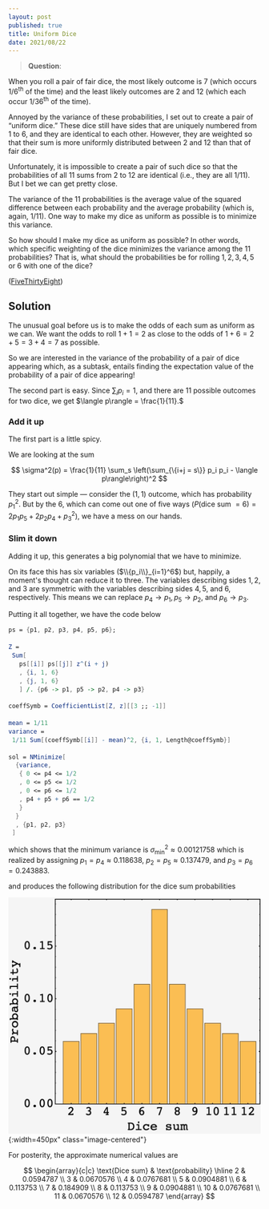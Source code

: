 ```yaml
---
layout: post
published: true
title: Uniform Dice
date: 2021/08/22
---
```


>**Question**:

When you roll a pair of fair dice, the most likely outcome is $7$ (which occurs $1/6^\text{th}$ of the time) and the least likely outcomes are 2 and 12 (which each occur $1/36^\text{th}$ of the time).

Annoyed by the variance of these probabilities, I set out to create a pair of “uniform dice.” These dice still have sides that are uniquely numbered from $1$ to $6,$ and they are identical to each other. However, they are weighted so that their sum is more uniformly distributed between $2$ and $12$ than that of fair dice.

Unfortunately, it is impossible to create a pair of such dice so that the probabilities of all $11$ sums from $2$ to $12$ are identical (i.e., they are all $1/11$). But I bet we can get pretty close.

The variance of the $11$ probabilities is the average value of the squared difference between each probability and the average probability (which is, again, $1/11$). One way to make my dice as uniform as possible is to minimize this variance.

So how should I make my dice as uniform as possible? In other words, which specific weighting of the dice minimizes the variance among the $11$ probabilities? That is, what should the probabilities be for rolling $1, 2, 3, 4, 5$ or $6$ with one of the dice?

<!--more-->

([FiveThirtyEight](https://fivethirtyeight.com/features/can-you-catch-the-cricket/))

## Solution

The unusual goal before us is to make the odds of each sum as uniform as we can. We want the odds to roll $1+1=2$ as close to the odds of $1+6=2+5=3+4=7$ as possible. 

So we are interested in the variance of the probability of a pair of dice appearing which, as a subtask, entails finding the expectation value of the probability of a pair of dice appearing!

The second part is easy. Since $\sum_i p_i = 1,$ and there are $11$ possible outcomes for two dice, we get $\langle p\rangle = \frac{1}{11}.$ 

### Add it up

The first part is a little spicy. 

We are looking at the sum 

$$
\sigma^2(p) = \frac{1}{11} \sum_s \left(\sum_{\{i+j = s\}} p_i p_i - \langle p\rangle\right)^2
$$

They start out simple — consider the $\left(1,1\right)$ outcome, which has probability $p_1^2.$ But by the $6$, which can come out one of five ways ($P(\text{dice sum}\ = 6) = 2p_1p_5 + 2p_2p_4 + p_3^2$), we have a mess on our hands.

### Slim it down

Adding it up, this generates a big polynomial that we have to minimize. 

On its face this has six variables ($\\{p_i\\}_{i=1}^6$) but, happily, a moment's thought can reduce it to three. The variables describing sides $1, 2,$ and $3$ are symmetric with the variables describing sides $4, 5,$ and $6,$ respectively. This means we can replace $p_4\rightarrow p_1, p_5\rightarrow p_2,$ and $p_6\rightarrow p_3.$ 

Putting it all together, we have the code below

```mathematica
ps = {p1, p2, p3, p4, p5, p6};

Z =
 Sum[
   ps[[i]] ps[[j]] z^(i + j)
   , {i, 1, 6}
   , {j, 1, 6}
   ] /. {p6 -> p1, p5 -> p2, p4 -> p3}

coeffSymb = CoefficientList[Z, z][[3 ;; -1]]

mean = 1/11
variance =
 1/11 Sum[(coeffSymb[[i]] - mean)^2, {i, 1, Length@coeffSymb}]

sol = NMinimize[
  {variance,
   { 0 <= p4 <= 1/2
   , 0 <= p5 <= 1/2
   , 0 <= p6 <= 1/2
   , p4 + p5 + p6 == 1/2
   }
  }
  , {p1, p2, p3}
 ]
```

which shows that the minimum variance is $\sigma^2_\text{min}\approx 0.00121758$ which is realized by assigning $p_1=p_4\approx 0.118638,$ $p_2=p_5\approx 0.137479,$ and $p_3=p_6=0.243883.$

and produces the following distribution for the dice sum probabilities

![](/img/2021-08-22-uniform-dice-distribution.JPG){:width=450px" class="image-centered"}

For posterity, the approximate numerical values are

$$
\begin{array}{c|c}
\text{Dice sum} & \text{probability} \hline
2	& 0.0594787 \\
3	& 0.0670576 \\
4	& 0.0767681 \\
5	& 0.0904881 \\
6	& 0.113753 \\
7	& 0.184909 \\ 
8	& 0.113753 \\
9	& 0.0904881 \\
10	& 0.0767681 \\ 
11	& 0.0670576 \\
12	& 0.0594787
\end{array}
$$

<br>

